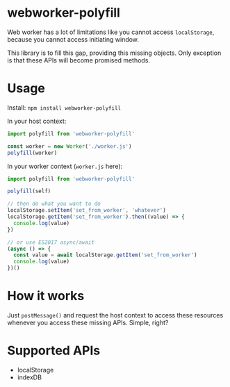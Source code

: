 # webworker-polyfill

Web worker has a lot of limitations like you cannot access `localStorage`, because you cannot access initiating window.

This library is to fill this gap, providing this missing objects. Only exception is that these APIs will become promised methods.

# Usage

Install:
`npm install webworker-polyfill`

In your host context:
```javascript
import polyfill from 'webworker-polyfill'

const worker = new Worker('./worker.js')
polyfill(worker)
```

In your worker context (`worker.js` here):
```javascript
import polyfill from 'webworker-polyfill'

polyfill(self)

// then do what you want to do
localStorage.setItem('set_from_worker', 'whatever')
localStorage.getItem('set_from_worker').then((value) => {
  console.log(value)
})

// or use ES2017 async/await
(async () => {
  const value = await localStorage.getItem('set_from_worker')
  console.log(value)
})()
```

# How it works

Just `postMessage()` and request the host context to access these resources whenever you access these missing APIs. Simple, right?

# Supported APIs

- localStorage
- indexDB
